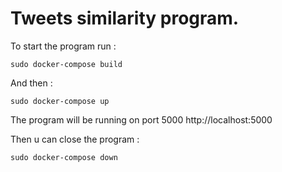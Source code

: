 # Tweets similarity program.

To start the program run :

```console
sudo docker-compose build
```

And then :

```console
sudo docker-compose up
```

The program will be running on port 5000
http://localhost:5000

Then u can close the program :

```console
sudo docker-compose down
```
